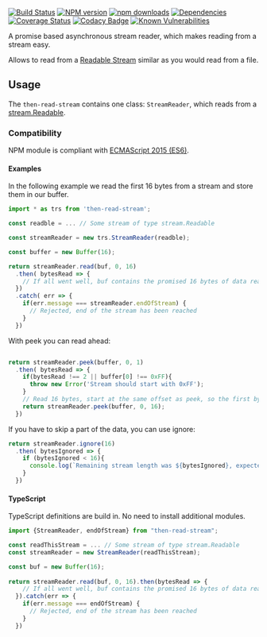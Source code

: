[![Build Status](https://travis-ci.org/Borewit/then-read-stream.svg?branch=master)](https://travis-ci.org/Borewit/then-read-stream)
[![NPM version](https://badge.fury.io/js/then-read-stream.svg)](https://npmjs.org/package/then-read-stream)
[![npm downloads](http://img.shields.io/npm/dm/then-read-stream.svg)](https://npmjs.org/package/then-read-stream)
[![Dependencies](https://david-dm.org/Borewit/then-read-stream.svg)](https://david-dm.org/Borewit/then-read-stream)
[![Coverage Status](https://coveralls.io/repos/github/Borewit/then-read-stream/badge.svg?branch=master)](https://coveralls.io/github/Borewit/then-read-stream?branch=master)
[![Codacy Badge](https://api.codacy.com/project/badge/Grade/8a89b90858734a6da07570eaf2e89849)](https://www.codacy.com/app/Borewit/then-read-stream?utm_source=github.com&amp;utm_medium=referral&amp;utm_content=Borewit/then-read-stream&amp;utm_campaign=Badge_Grade)
[![Known Vulnerabilities](https://snyk.io/test/github/Borewit/then-read-stream/badge.svg?targetFile=package.json)](https://snyk.io/test/github/Borewit/then-read-stream?targetFile=package.json)

A promise based asynchronous stream reader, which makes reading from a stream easy.

Allows to read from a [Readable Stream](https://nodejs.org/api/stream.html#stream_readable_streams) 
similar as you would read from a file.

## Usage

The `then-read-stream` contains one class: `StreamReader`, which reads from a [stream.Readable](https://nodejs.org/api/stream.html#stream_class_stream_readable).

### Compatibility

NPM module is compliant with [ECMAScript 2015 (ES6)](https://www.ecma-international.org/ecma-262/6.0/).

#### Examples

In the following example we read the first 16 bytes from a stream and store them in our buffer.

```JavaScript
import * as trs from 'then-read-stream';

const readble = ... // Some stream of type stream.Readable

const streamReader = new trs.StreamReader(readble);

const buffer = new Buffer(16);

return streamReader.read(buf, 0, 16)
  .then( bytesRead => {
    // If all went well, buf contains the promised 16 bytes of data read
  })
  .catch( err => {
    if(err.message === streamReader.endOfStream) {
      // Rejected, end of the stream has been reached
    }
  })

```

With peek you can read ahead:
```JavaScript

return streamReader.peek(buffer, 0, 1)
  .then( bytesRead => {
    if(bytesRead !== 2 || buffer[0] !== 0xFF){
      throw new Error('Stream should start with 0xFF');
    }
    // Read 16 bytes, start at the same offset as peek, so the first byte will be 0xFF
    return streamReader.peek(buffer, 0, 16);
  })
```

If you have to skip a part of the data, you can use ignore:
```JavaScript
return streamReader.ignore(16)
  .then( bytesIgnored => {
    if (bytesIgnored < 16){
      console.log(`Remaining stream length was ${bytesIgnored}, expected 16`);
    }
  })
```

#### TypeScript
TypeScript definitions are build in. No need to install additional modules.
```TypeScript
import {StreamReader, endOfStream} from "then-read-stream";

const readThisStream = ... // Some stream of type stream.Readable
const streamReader = new StreamReader(readThisStream);

const buf = new Buffer(16);
  
return streamReader.read(buf, 0, 16).then(bytesRead => {
    // If all went well, buf contains the promised 16 bytes of data read
  }).catch(err => {
    if(err.message === endOfStream) {
      // Rejected, end of the stream has been reached
    }
  })
```
